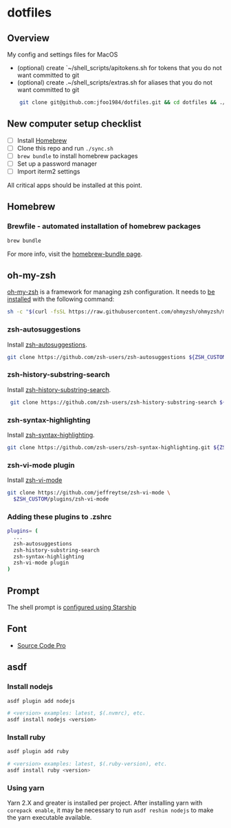 # dotfiles

## Overview

My config and settings files for MacOS

* (optional) create `~/shell_scripts/apitokens.sh for tokens that you do not want committed to git
* (optional) create .~/shell_scripts/extras.sh for aliases that you do not want committed to git

```sh
    git clone git@github.com:jfoo1984/dotfiles.git && cd dotfiles && ./sync.sh
```

## New computer setup checklist

* [ ] Install [Homebrew](https://brew.sh/)
* [ ] Clone this repo and run `./sync.sh`
* [ ] `brew bundle` to install homebrew packages
* [ ] Set up a password manager
* [ ] Import iterm2 settings

All critical apps should be installed at this point.

## Homebrew

### Brewfile - automated installation of homebrew packages

```sh
brew bundle
```

For more info, visit the [homebrew-bundle page](https://github.com/Homebrew/homebrew-bundle).

## oh-my-zsh

[oh-my-zsh](https://github.com/ohmyzsh/ohmyzsh) is a framework for managing zsh configuration.  It needs to [be installed](https://github.com/ohmyzsh/ohmyzsh?tab=readme-ov-file#basic-installation) with the following command:

```sh
sh -c "$(curl -fsSL https://raw.githubusercontent.com/ohmyzsh/ohmyzsh/master/tools/install.sh)"
```

### zsh-autosuggestions

Install [zsh-autosuggestions](https://github.com/zsh-users/zsh-autosuggestions).

```sh
git clone https://github.com/zsh-users/zsh-autosuggestions ${ZSH_CUSTOM:-~/.oh-my-zsh/custom}/plugins/zsh-autosuggestions
```

### zsh-history-substring-search

Install [zsh-history-substring-search](https://github.com/zsh-users/zsh-history-substring-search).

```sh
 git clone https://github.com/zsh-users/zsh-history-substring-search ${ZSH_CUSTOM:-~/.oh-my-zsh/custom}/plugins/zsh-history-substring-search
```

### zsh-syntax-highlighting

Install [zsh-syntax-highlighting](https://github.com/zsh-users/zsh-syntax-highlighting).

```sh
git clone https://github.com/zsh-users/zsh-syntax-highlighting.git ${ZSH_CUSTOM:-~/.oh-my-zsh/custom}/plugins/zsh-syntax-highlighting
```

### zsh-vi-mode plugin

Install [zsh-vi-mode](https://github.com/jeffreytse/zsh-vi-mode)

```sh
git clone https://github.com/jeffreytse/zsh-vi-mode \
  $ZSH_CUSTOM/plugins/zsh-vi-mode
```

### Adding these plugins to .zshrc

```sh
plugins= (
  ...
  zsh-autosuggestions
  zsh-history-substring-search
  zsh-syntax-highlighting
  zsh-vi-mode plugin
)
```

## Prompt

The shell prompt is [configured using Starship](https://starship.rs/config/#prompt)

## Font

* [Source Code Pro](https://github.com/adobe-fonts/source-code-pro)

## asdf

### Install nodejs

```sh
asdf plugin add nodejs

# <version> examples: latest, $(.nvmrc), etc.
asdf install nodejs <version>
```

### Install ruby

```sh
asdf plugin add ruby

# <version> examples: latest, $(.ruby-version), etc.
asdf install ruby <version>
```

### Using yarn

Yarn 2.X and greater is installed per project.  After installing yarn with `corepack enable`, it may be necessary to run `asdf reshim nodejs` to make the yarn executable available.
